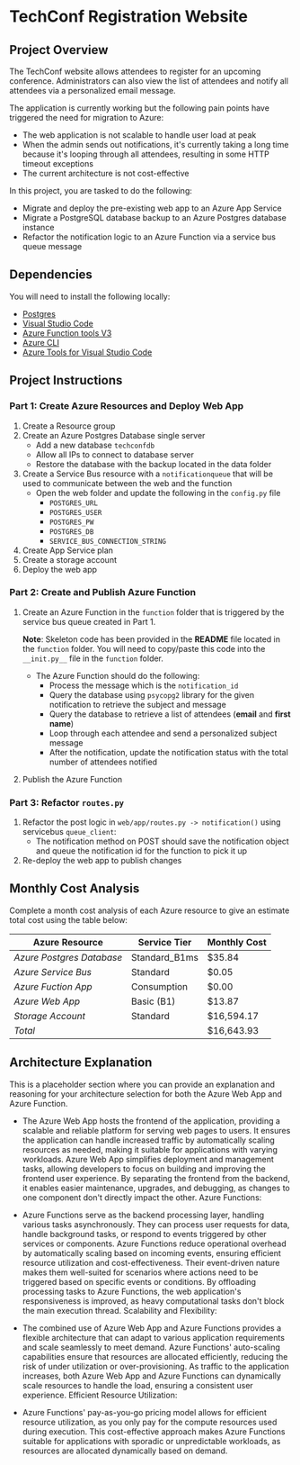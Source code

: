 # TechConf Registration Website

## Project Overview
The TechConf website allows attendees to register for an upcoming conference. Administrators can also view the list of attendees and notify all attendees via a personalized email message.

The application is currently working but the following pain points have triggered the need for migration to Azure:
 - The web application is not scalable to handle user load at peak
 - When the admin sends out notifications, it's currently taking a long time because it's looping through all attendees, resulting in some HTTP timeout exceptions
 - The current architecture is not cost-effective 

In this project, you are tasked to do the following:
- Migrate and deploy the pre-existing web app to an Azure App Service
- Migrate a PostgreSQL database backup to an Azure Postgres database instance
- Refactor the notification logic to an Azure Function via a service bus queue message

## Dependencies

You will need to install the following locally:
- [Postgres](https://www.postgresql.org/download/)
- [Visual Studio Code](https://code.visualstudio.com/download)
- [Azure Function tools V3](https://docs.microsoft.com/en-us/azure/azure-functions/functions-run-local?tabs=windows%2Ccsharp%2Cbash#install-the-azure-functions-core-tools)
- [Azure CLI](https://docs.microsoft.com/en-us/cli/azure/install-azure-cli?view=azure-cli-latest)
- [Azure Tools for Visual Studio Code](https://marketplace.visualstudio.com/items?itemName=ms-vscode.vscode-node-azure-pack)

## Project Instructions

### Part 1: Create Azure Resources and Deploy Web App
1. Create a Resource group
2. Create an Azure Postgres Database single server
   - Add a new database `techconfdb`
   - Allow all IPs to connect to database server
   - Restore the database with the backup located in the data folder
3. Create a Service Bus resource with a `notificationqueue` that will be used to communicate between the web and the function
   - Open the web folder and update the following in the `config.py` file
      - `POSTGRES_URL`
      - `POSTGRES_USER`
      - `POSTGRES_PW`
      - `POSTGRES_DB`
      - `SERVICE_BUS_CONNECTION_STRING`
4. Create App Service plan
5. Create a storage account
6. Deploy the web app

### Part 2: Create and Publish Azure Function
1. Create an Azure Function in the `function` folder that is triggered by the service bus queue created in Part 1.

      **Note**: Skeleton code has been provided in the **README** file located in the `function` folder. You will need to copy/paste this code into the `__init.py__` file in the `function` folder.
      - The Azure Function should do the following:
         - Process the message which is the `notification_id`
         - Query the database using `psycopg2` library for the given notification to retrieve the subject and message
         - Query the database to retrieve a list of attendees (**email** and **first name**)
         - Loop through each attendee and send a personalized subject message
         - After the notification, update the notification status with the total number of attendees notified
2. Publish the Azure Function

### Part 3: Refactor `routes.py`
1. Refactor the post logic in `web/app/routes.py -> notification()` using servicebus `queue_client`:
   - The notification method on POST should save the notification object and queue the notification id for the function to pick it up
2. Re-deploy the web app to publish changes

## Monthly Cost Analysis
Complete a month cost analysis of each Azure resource to give an estimate total cost using the table below:

| Azure Resource              | Service Tier    | Monthly Cost    |
| ----------------------------| ----------------| ----------------|
| *Azure Postgres Database*   |  Standard_B1ms  |  $35.84        |
| *Azure Service Bus*         |  Standard       |  $0.05         |
| *Azure Fuction App*         |  Consumption    |  $0.00         |
| *Azure Web App*             |  Basic (B1)     |  $13.87        |  
| *Storage Account*           |  Standard       |  $16,594.17    |
| *Total*                     |                 |  $16,643.93    |
## Architecture Explanation
This is a placeholder section where you can provide an explanation and reasoning for your architecture selection for both the Azure Web App and Azure Function.

- The Azure Web App hosts the frontend of the application, providing a scalable and reliable platform for serving web pages to users.
It ensures the application can handle increased traffic by automatically scaling resources as needed, making it suitable for applications with varying workloads.
Azure Web App simplifies deployment and management tasks, allowing developers to focus on building and improving the frontend user experience.
By separating the frontend from the backend, it enables easier maintenance, upgrades, and debugging, as changes to one component don't directly impact the other.
Azure Functions:

- Azure Functions serve as the backend processing layer, handling various tasks asynchronously.
They can process user requests for data, handle background tasks, or respond to events triggered by other services or components.
Azure Functions reduce operational overhead by automatically scaling based on incoming events, ensuring efficient resource utilization and cost-effectiveness.
Their event-driven nature makes them well-suited for scenarios where actions need to be triggered based on specific events or conditions.
By offloading processing tasks to Azure Functions, the web application's responsiveness is improved, as heavy computational tasks don't block the main execution thread.
Scalability and Flexibility:

- The combined use of Azure Web App and Azure Functions provides a flexible architecture that can adapt to various application requirements and scale seamlessly to meet demand.
Azure Functions' auto-scaling capabilities ensure that resources are allocated efficiently, reducing the risk of under utilization or over-provisioning.
As traffic to the application increases, both Azure Web App and Azure Functions can dynamically scale resources to handle the load, ensuring a consistent user experience.
Efficient Resource Utilization:

- Azure Functions' pay-as-you-go pricing model allows for efficient resource utilization, as you only pay for the compute resources used during execution.
This cost-effective approach makes Azure Functions suitable for applications with sporadic or unpredictable workloads, as resources are allocated dynamically based on demand.